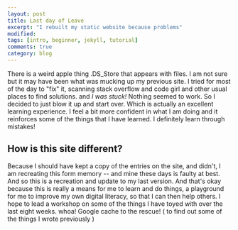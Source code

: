 ```yaml
---
layout: post
title: Last day of Leave
excerpt: "I rebuilt my static website because problems"
modified:
tags: [intro, beginner, jekyll, tutorial]
comments: true
category: blog
---
```


There is a weird apple thing .DS_Store that appears with files. I am not sure but it may have been what was mucking up my previous site. I tried for most of the day to "fix" it, scanning stack overflow and code girl and other usual places to find solutions. and *I was stuck!*
Nothing seemed to work. So I decided to just blow it up and start over. Which is actually an excellent learning experience. I feel a bit more confident in what I am doing and it reinforces some of the things that I have learned. I definitely learn through mistakes!

## How is this site different?
Because I should have kept a copy of the entries on the site, and didn't, I am recreating this form memory -- and mine these days is faulty at best. And so this is a recreation and update to my last version. And that's okay because this is really a means for me to learn and do things, a playground for me to improve my own digital literacy, so that I can then help others. I hope to lead a workshop on some of the things I have toyed with over the last eight weeks.
whoa! Google cache to the rescue! ( to find out some of the things I wrote previously )
